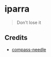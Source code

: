 # iparra

> Don't lose it

## Credits

* [compass-needle](https://www.svgrepo.com/svg/450751/compass-needle)
